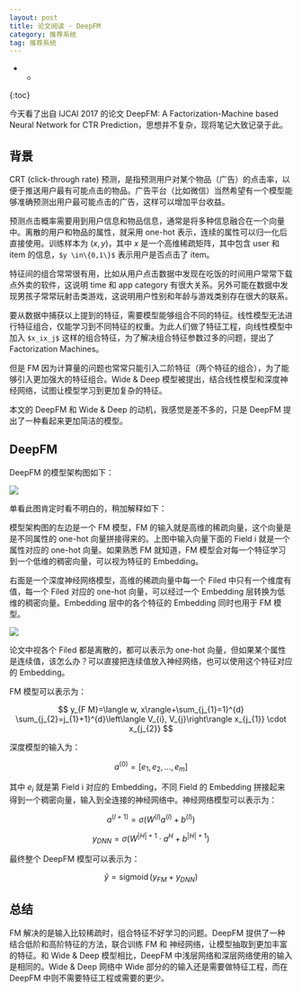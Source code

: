 ```yaml
---
layout: post
title: 论文阅读 - DeepFM
category: 推荐系统
tag: 推荐系统
---
```


- *
{:toc}


今天看了出自  IJCAI 2017 的论文 DeepFM: A Factorization-Machine based Neural Network for CTR Prediction，思想并不复杂，现将笔记大致记录于此。

## 背景

CRT (click-through rate) 预测，是指预测用户对某个物品（广告）的点击率，以便于推送用户最有可能点击的物品。广告平台（比如微信）当然希望有一个模型能够准确预测出用户最可能点击的广告，这样可以增加平台收益。

预测点击概率需要用到用户信息和物品信息，通常是将多种信息融合在一个向量中。离散的用户和物品的属性，就采用 one-hot 表示，连续的属性可以归一化后直接使用。训练样本为 $(x, y)$，其中 $x$ 是一个高维稀疏矩阵，其中包含 user 和 item 的信息，`$y \in\{0,1\}$` 表示用户是否点击了 item。

特征间的组合常常很有用，比如从用户点击数据中发现在吃饭的时间用户常常下载点外卖的软件，这说明 time 和 app category 有很大关系。另外可能在数据中发现男孩子常常玩射击类游戏，这说明用户性别和年龄与游戏类别存在很大的联系。

要从数据中捕获以上提到的特征，需要模型能够组合不同的特征。线性模型无法进行特征组合，仅能学习到不同特征的权重。为此人们做了特征工程，向线性模型中加入 `$x_ix_j$` 这样的组合特征，为了解决组合特征参数过多的问题，提出了 Factorization Machines。

但是 FM 因为计算量的问题也常常只能引入二阶特征（两个特征的组合），为了能够引入更加强大的特征组合。Wide & Deep 模型被提出，结合线性模型和深度神经网络，试图让模型学习到更加复杂的特征。

本文的 DeepFM 和 Wide & Deep 的动机，我感觉是差不多的，只是 DeepFM 提出了一种看起来更加简洁的模型。

## DeepFM

DeepFM 的模型架构图如下：

![](https://wangyu-name.oss-cn-hangzhou.aliyuncs.com/superbed/2019/09/06/5d71d1e5451253d17890cf77.jpg)

单看此图肯定时看不明白的，稍加解释如下：


模型架构图的左边是一个 FM 模型，FM 的输入就是高维的稀疏向量，这个向量是是不同属性的 one-hot 向量拼接得来的。上图中输入向量下面的 Field i 就是一个属性对应的 one-hot 向量。如果熟悉 FM 就知道，FM 模型会对每一个特征学习到一个低维的稠密向量，可以视为特征的 Embedding。

右面是一个深度神经网络模型，高维的稀疏向量中每一个 Filed 中只有一个维度有值，每一个 Filed 对应的 one-hot 向量，可以经过一个 Embedding 层转换为低维的稠密向量。Embedding 层中的各个特征的 Embedding 同时也用于 FM 模型。

![](https://wangyu-name.oss-cn-hangzhou.aliyuncs.com/superbed/2019/09/06/5d71d3a3451253d1789101d2.jpg)

论文中视各个 Filed 都是离散的，都可以表示为 one-hot 向量，但如果某个属性是连续值，该怎么办？可以直接把连续值放入神经网络，也可以使用这个特征对应的 Embedding。

FM 模型可以表示为：

$$
y_{F M}=\langle w, x\rangle+\sum_{j_{1}=1}^{d} \sum_{j_{2}=j_{1}+1}^{d}\left\langle V_{i}, V_{j}\right\rangle x_{j_{1}} \cdot x_{j_{2}}
$$

深度模型的输入为：

$$
a^{(0)}=\left[e_{1}, e_{2}, \ldots, e_{m}\right]
$$

其中 $e_i$ 就是第 Field i 对应的 Embedding，不同 Field 的 Embedding 拼接起来得到一个稠密向量，输入到全连接的神经网络中。神经网络模型可以表示为：

$$
a^{(l+1)}=\sigma\left(W^{(l)} a^{(l)}+b^{(l)}\right)
$$

$$
y_{D N N}=\sigma\left(W^{|H|+1} \cdot a^{H}+b^{|H|+1}\right)
$$

最终整个 DeepFM 模型可以表示为：

$$
\hat{y}=\operatorname{sigmoid}\left(y_{F M}+y_{D N N}\right)
$$

## 总结

FM 解决的是输入比较稀疏时，组合特征不好学习的问题。DeepFM 提供了一种结合低阶和高阶特征的方法，联合训练 FM 和 神经网络，让模型抽取到更加丰富的特征。和 Wide & Deep 模型相比，DeepFM 中浅层网络和深层网络使用的输入是相同的。Wide & Deep 网络中 Wide 部分的的输入还是需要做特征工程，而在 DeepFM 中则不需要特征工程或需要的更少。